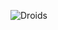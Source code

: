 ![Droids](https://user-images.githubusercontent.com/20468684/144687202-1cb59168-13fe-44ba-ac97-0b9a2ebebf93.png)
